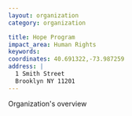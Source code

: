 ```yaml
---
layout: organization
category: organization

title: Hope Program
impact_area: Human Rights
keywords: 
coordinates: 40.691322,-73.987259
address: |
  1 Smith Street
  Brooklyn NY 11201
---
```

Organization's overview
